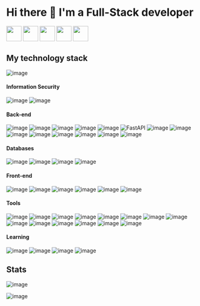 # Hi there 👋 I'm a Full-Stack developer

<a href="https://vk.com/d.golov"><img src="https://upload.wikimedia.org/wikipedia/commons/thumb/2/21/VK.com-logo.svg/2048px-VK.com-logo.svg.png" width="40"></a> 
<a href="https://t.me/dmgolov"><img src="https://upload.wikimedia.org/wikipedia/commons/thumb/8/83/Telegram_2019_Logo.svg/1024px-Telegram_2019_Logo.svg.png" width="40"></a> 
<a href="https://www.facebook.com/profile.php?id=100005549508049"> <img src="https://upload.wikimedia.org/wikipedia/commons/thumb/0/05/Facebook_Logo_%282019%29.png/1200px-Facebook_Logo_%282019%29.png" width="40" float="left"></a>
<a href="https://www.linkedin.com/in/dmitriy-golov-385643224/"> <img src="https://play-lh.googleusercontent.com/kMofEFLjobZy_bCuaiDogzBcUT-dz3BBbOrIEjJ-hqOabjK8ieuevGe6wlTD15QzOqw" width="40" float="left"></a>
<a href="https://habr.com/ru/users/dgolov/"> <img src="https://img.hhcdn.ru/employer-logo/3823740.png" width="40" float="left"></a>

## My technology stack

![image](https://img.shields.io/badge/code%20style-python%20community%202023-blue)

#### Information Security

![image](https://img.shields.io/badge/Vulnerability&nbsp;Management-4193e0)
![image](https://img.shields.io/badge/OSINT-red) 

#### Back-end

![image](https://img.shields.io/badge/python-black?logo=python)
![image](https://user-images.githubusercontent.com/72383588/135611620-b694e71c-6488-45ca-9977-484d10231e3a.png)
![image](https://img.shields.io/badge/DRF-red?logo=django)
![image](https://img.shields.io/badge/Django_Channnels-blue?logo=django)
![image](https://img.shields.io/badge/Flask-gray?logo=flask)
![FastAPI](https://img.shields.io/badge/-FastAPI-%2300C7B7?style=flat-square&logo=FastAPI)
![image](https://img.shields.io/badge/aiohttp-2C5BB4?logo=aiohttp)
![image](https://img.shields.io/badge/asyncio-5000B9)
![image](https://img.shields.io/badge/sqlalchemy-004088?logo=alchemy)
![image](https://img.shields.io/badge/pydantic-ed1a72?logo=pydantic)
![image](https://img.shields.io/badge/pytest-DF0067?logo=pytest)
![image](https://img.shields.io/badge/aiogram-blue?logo=telegram)
![image](https://img.shields.io/badge/poetry-24719e?logo=poetry)
![image](https://img.shields.io/badge/atlassian_api-blue?logo=atlassian)

#### Databases
![image](https://img.shields.io/badge/MySQL-5ad6a2?logo=MySQL)
![image](https://img.shields.io/badge/Postgres-5ab9d6?logo=postgresql)
![image](https://img.shields.io/badge/MongoDB-green?logo=MongoDB)
![image](https://img.shields.io/badge/redis-gray?logo=redis)

#### Front-end

![image](https://img.shields.io/badge/JavaScript-orange?logo=javascript)
![image](https://img.shields.io/badge/node.js-green?logo=node.js)
![image](https://img.shields.io/badge/Vue.js-114a13?logo=Vue.js)
![image](https://img.shields.io/badge/HTML5-yellow?logo=html5)
![image](https://img.shields.io/badge/CSS-black?logo=css3)
![image](https://img.shields.io/badge/jinja-gray?logo=jinja)

#### Tools

![image](https://img.shields.io/badge/git-black?logo=git)
![image](https://img.shields.io/badge/github-black?logo=github)
![image](https://img.shields.io/badge/docker-gray?logo=docker)
![image](https://img.shields.io/badge/PyCharm-blue?logo=pycharm)
![image](https://img.shields.io/badge/Linux-black?logo=linux)
![image](https://img.shields.io/badge/GitLab-db8400?logo=GitLab)
![image](https://img.shields.io/badge/CI/CD-critical)
![image](https://img.shields.io/badge/Prometheus-e08e41?logo=Prometheus)
![image](https://img.shields.io/badge/Dnsmasq-781fed?logo=Dnsmasq)
![image](https://img.shields.io/badge/nginx-green?logo=nginx)
![image](https://img.shields.io/badge/sentry-a753db?logo=sentry)
![image](https://img.shields.io/badge/ansible-black?logo=ansible)
![image](https://img.shields.io/badge/IPTables-ed1a72?logo=IPTables)
![image](https://img.shields.io/badge/artifactory-114a13?logo=jfrog)

#### Learning
![image](https://img.shields.io/badge/go-6a6a6a?logo=go)
![image](https://img.shields.io/badge/TypeScript-70a5e0?logo=typescript)
![image](https://img.shields.io/badge/React-blue?logo=react)
![image](https://img.shields.io/badge/pentest-red)


## Stats

![image](https://github-readme-stats.vercel.app/api?username=dgolov&amp;show_icons=true&amp;theme=blue-green&amp;include_all_commits=true&amp;count_private=true)

![image](https://github-readme-stats.vercel.app/api/top-langs/?username=dgolov&amp;layout=compact&amp;count_private=true&amp;langs_count=12&amp;theme=blue-green)
